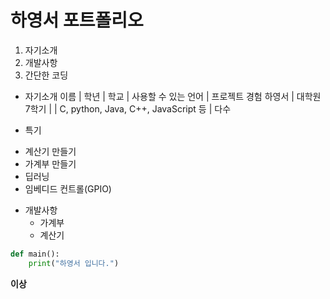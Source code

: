 # 하영서 포트폴리오

1. 자기소개
2. 개발사항
3. 간단한 코딩

* 자기소개
이름 | 학년 | 학교 | 사용할 수 있는 언어 | 프로젝트 경험
하영서 | 대학원 7학기 | | C, python, Java, C++, JavaScript 등 | 다수

* 특기
- 계산기 만들기
- 가계부 만들기
- 딥러닝
- 임베디드 컨트롤(GPIO)

* 개발사항
  * 가계부
  * 계산기

```python
def main():
	print("하영서 입니다.")
```

**이상**